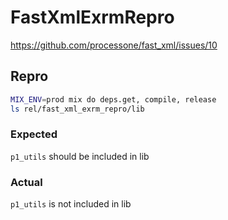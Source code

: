 # FastXmlExrmRepro

https://github.com/processone/fast_xml/issues/10

## Repro

```bash
MIX_ENV=prod mix do deps.get, compile, release
ls rel/fast_xml_exrm_repro/lib
```

### Expected

`p1_utils` should be included in lib

### Actual

`p1_utils` is not included in lib

